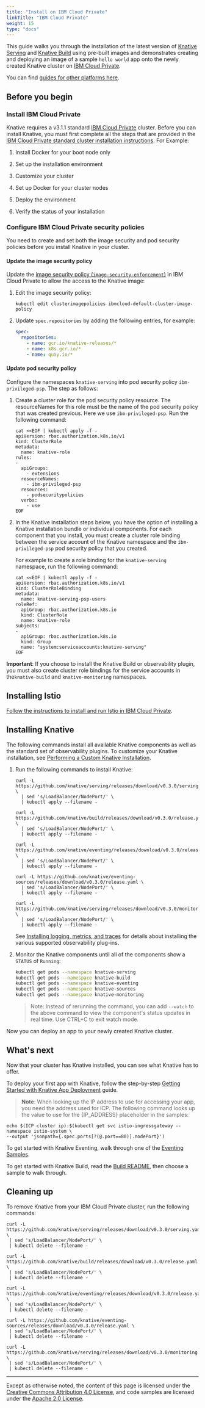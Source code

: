 ```yaml
---
title: "Install on IBM Cloud Private"
linkTitle: "IBM Cloud Private"
weight: 15
type: "docs"
---
```


This guide walks you through the installation of the latest version of
[Knative Serving](https://github.com/knative/serving) and
[Knative Build](https://github.com/knative/build) using pre-built images and
demonstrates creating and deploying an image of a sample `hello world` app onto
the newly created Knative cluster on
[IBM Cloud Private](https://www.ibm.com/cloud/private).

You can find [guides for other platforms here](./README.md).

## Before you begin

### Install IBM Cloud Private

Knative requires a v3.1.1 standard
[IBM Cloud Private](https://www.ibm.com/cloud/private) cluster. Before you can
install Knative, you must first complete all the steps that are provided in the
[IBM Cloud Private standard cluster installation instructions](https://www.ibm.com/support/knowledgecenter/SSBS6K_3.1.1/installing/install_containers.html).
For Example:

1. Install Docker for your boot node only

2. Set up the installation environment

3. Customize your cluster

4. Set up Docker for your cluster nodes

5. Deploy the environment

6. Verify the status of your installation

### Configure IBM Cloud Private security policies

You need to create and set both the image security and pod security policies
before you install Knative in your cluster.

#### Update the image security policy

Update the
[image security policy (`image-security-enforcement`)](https://www.ibm.com/support/knowledgecenter/SSBS6K_3.1.1/manage_images/image_security.html)
in IBM Cloud Private to allow the access to the Knative image:

1. Edit the image security policy:

   ```
   kubectl edit clusterimagepolicies ibmcloud-default-cluster-image-policy
   ```

2. Update `spec.repositories` by adding the following entries, for example:
   ```yaml
   spec:
     repositories:
       - name: gcr.io/knative-releases/*
       - name: k8s.gcr.io/*
       - name: quay.io/*
   ```

#### Update pod security policy

Configure the namespaces `knative-serving` into pod security policy
`ibm-privileged-psp`. The step as follows:

1. Create a cluster role for the pod security policy resource. The resourceNames
   for this role must be the name of the pod security policy that was created
   previous. Here we use `ibm-privileged-psp`. Run the following command:

   ```shell
   cat <<EOF | kubectl apply -f -
   apiVersion: rbac.authorization.k8s.io/v1
   kind: ClusterRole
   metadata:
     name: knative-role
   rules:
   -
     apiGroups:
       - extensions
     resourceNames:
       - ibm-privileged-psp
     resources:
       - podsecuritypolicies
     verbs:
       - use
   EOF
   ```

2. In the Knative installation steps below, you have the option of installing a
   Knative installation bundle or individual components. For each component that
   you install, you must create a cluster role binding between the service
   account of the Knative namespace and the `ibm-privileged-psp` pod security
   policy that you created.

   For example to create a role binding for the `knative-serving` namespace, run
   the following command:

   ```shell
   cat <<EOF | kubectl apply -f -
   apiVersion: rbac.authorization.k8s.io/v1
   kind: ClusterRoleBinding
   metadata:
     name: knative-serving-psp-users
   roleRef:
     apiGroup: rbac.authorization.k8s.io
     kind: ClusterRole
     name: knative-role
   subjects:
   -
     apiGroup: rbac.authorization.k8s.io
     kind: Group
     name: "system:serviceaccounts:knative-serving"
   EOF
   ```

**Important**: If you choose to install the Knative Build or observability
plugin, you must also create cluster role bindings for the service accounts in
the`knative-build` and `knative-monitoring` namespaces.

## Installing Istio

[Follow the instructions to install and run Istio in IBM Cloud Private](https://istio.io/docs/setup/kubernetes/quick-start-ibm/#ibm-cloud-private).

## Installing Knative

The following commands install all available Knative components as well as the
standard set of observability plugins. To customize your Knative installation,
see [Performing a Custom Knative Installation](./Knative-custom-install.md).

1. Run the following commands to install Knative:

   ```shell
   curl -L https://github.com/knative/serving/releases/download/v0.3.0/serving.yaml \
     | sed 's/LoadBalancer/NodePort/' \
     | kubectl apply --filename -
   ```

   ```shell
   curl -L https://github.com/knative/build/releases/download/v0.3.0/release.yaml \
     | sed 's/LoadBalancer/NodePort/' \
     | kubectl apply --filename -
   ```

   ```shell
   curl -L https://github.com/knative/eventing/releases/download/v0.3.0/release.yaml \
     | sed 's/LoadBalancer/NodePort/' \
     | kubectl apply --filename -
   ```

   ```shell
   curl -L https://github.com/knative/eventing-sources/releases/download/v0.3.0/release.yaml \
     | sed 's/LoadBalancer/NodePort/' \
     | kubectl apply --filename -
   ```

   ```shell
   curl -L https://github.com/knative/serving/releases/download/v0.3.0/monitoring.yaml \
     | sed 's/LoadBalancer/NodePort/' \
     | kubectl apply --filename -
   ```

   See
   [Installing logging, metrics, and traces](../serving/installing-logging-metrics-traces.md)
   for details about installing the various supported observability plug-ins.

1. Monitor the Knative components until all of the components show a `STATUS` of
   `Running`:

   ```bash
   kubectl get pods --namespace knative-serving
   kubectl get pods --namespace knative-build
   kubectl get pods --namespace knative-eventing
   kubectl get pods --namespace knative-sources
   kubectl get pods --namespace knative-monitoring
   ```

   > Note: Instead of rerunning the command, you can add `--watch` to the above
   > command to view the component's status updates in real time. Use CTRL+C to
   > exit watch mode.

Now you can deploy an app to your newly created Knative cluster.

## What's next

Now that your cluster has Knative installed, you can see what Knative has to
offer.

To deploy your first app with Knative, follow the step-by-step
[Getting Started with Knative App Deployment](./getting-started-knative-app.md)
guide.

> **Note**: When looking up the IP address to use for accessing your app, you
> need the address used for ICP. The following command looks up the value to use
> for the {IP_ADDRESS} placeholder in the samples:

```shell
echo $(ICP cluster ip):$(kubectl get svc istio-ingressgateway --namespace istio-system \
--output 'jsonpath={.spec.ports[?(@.port==80)].nodePort}')
```

To get started with Knative Eventing, walk through one of the
[Eventing Samples](../eventing/samples/).

To get started with Knative Build, read the [Build README](../build/README.md),
then choose a sample to walk through.

## Cleaning up

To remove Knative from your IBM Cloud Private cluster, run the following
commands:

```shell
curl -L https://github.com/knative/serving/releases/download/v0.3.0/serving.yaml \
 | sed 's/LoadBalancer/NodePort/' \
 | kubectl delete --filename -
```

```shell
curl -L https://github.com/knative/build/releases/download/v0.3.0/release.yaml \
 | sed 's/LoadBalancer/NodePort/' \
 | kubectl delete --filename -
```

```shell
curl -L https://github.com/knative/eventing/releases/download/v0.3.0/release.yaml \
 | sed 's/LoadBalancer/NodePort/' \
 | kubectl delete --filename -
```

```shell
curl -L https://github.com/knative/eventing-sources/releases/download/v0.3.0/release.yaml \
 | sed 's/LoadBalancer/NodePort/' \
 | kubectl delete --filename -
```

```shell
curl -L https://github.com/knative/serving/releases/download/v0.3.0/monitoring.yaml \
 | sed 's/LoadBalancer/NodePort/' \
 | kubectl delete --filename -
```

---

Except as otherwise noted, the content of this page is licensed under the
[Creative Commons Attribution 4.0 License](https://creativecommons.org/licenses/by/4.0/),
and code samples are licensed under the
[Apache 2.0 License](https://www.apache.org/licenses/LICENSE-2.0).
